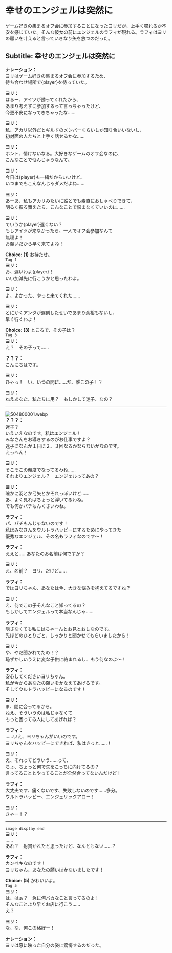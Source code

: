 # 幸せのエンジェルは突然に
ゲーム好きの集まるオフ会に参加することになったヨリだが、上手く喋れるか不安を感じていた。そんな彼女の前にエンジェルのラフィが現れる。ラフィはヨリの願いを叶えると言っていきなり矢を放つのだった。
  
## Subtitle: 幸せのエンジェルは突然に
  
**ナレーション：**  
ヨリはゲーム好きの集まるオフ会に参加するため、  
待ち合わせ場所で{player}を待っていた。  
  
**ヨリ：**  
はぁー、アイツが誘ってくれたから、  
あまり考えずに参加するって言っちゃったけど、  
今更不安になってきちゃったな……  
  
**ヨリ：**  
私、アカリ以外だとギルドのメンバーくらいしか知り合いいないし、  
初対面の人たちと上手く話せるかな……  
  
**ヨリ：**  
ホント、情けないなぁ。大好きなゲームのオフ会なのに、  
こんなことで悩んじゃうなんて。  
  
**ヨリ：**  
今日は{player}も一緒だからいいけど、  
いつまでもこんなんじゃダメだよね……  
  
**ヨリ：**  
あーあ、私もアカリみたいに誰とでも素直におしゃべりできて、  
明るく振る舞えたら、こんなことで悩まなくていいのに……  
  
**ヨリ：**  
ていうか{player}遅くない？  
もしアイツが来なかったら、一人でオフ会参加なんて  
無理よ！  
お願いだから早く来てよね！  
  
**Choice: (1)**  お待たせ。  
`Tag 1`  
**ヨリ：**  
お、遅いわよ{player}！  
いい加減先に行こうかと思ったわよ。  
  
**ヨリ：**  
よ、よかった、やっと来てくれた……  
  
**ヨリ：**  
とにかくアンタが遅刻したせいであまり余裕もないし、  
早く行くわよ！  
  
**Choice: (3)**  ところで、その子は？  
`Tag 3`  
**ヨリ：**  
え？　その子って……  
  
**？？？：**  
こんにちはです。  
  
**ヨリ：**  
ひゃっ！　い、いつの間に……だ、誰この子！？  
  
**ヨリ：**  
ねえあなた、私たちに用？　もしかして迷子、なの？  
  

---  
  
![504800001.webp](https://redive.estertion.win/card/story/504800001.webp)  
**？？？：**  
迷子？  
いえいえなのです。私はエンジェル！  
みなさんをお導きするのがお仕事ですよ？  
迷子になんか１日に２、３回なるかならないかなのです。  
えっへん！  
  
**ヨリ：**  
そこそこの頻度でなってるわね……  
それよりエンジェル？　エンジェルってあの？  
  
**ヨリ：**  
確かに羽とか弓矢とかそれっぽいけど……  
あ、よく見ればちょっと浮いてるわね。  
でも何かパチもんくさいわね。  
  
**ラフィ：**  
パ、パチもんじゃないのです！  
私はみなさんをウルトラハッピーにするためにやってきた  
優秀なエンジェル、その名もラフィなのです～！  
  
**ラフィ：**  
ええと……あなたのお名前は何ですか？  
  
**ヨリ：**  
え、名前？　ヨリ、だけど……  
  
**ラフィ：**  
ではヨリちゃん、あなたは今、大きな悩みを抱えてるですね？  
  
**ヨリ：**  
え、何でこの子そんなこと知ってるの？  
もしかしてエンジェルって本当なんじゃ……  
  
**ラフィ：**  
隠さなくても私にはちゃーんとお見とおしなのです。  
先ほどのひとりごと、しっかりと聞かせてもらいましたから！  
  
**ヨリ：**  
や、やだ聞かれてたの！？  
恥ずかしいうえに変な子供に絡まれるし、もう何なのよ～！  
  
**ラフィ：**  
安心してくださいヨリちゃん。  
私が今からあなたの願いをかなえてあげるです。  
そしてウルトラハッピーになるのです！  
  
**ヨリ：**  
ま、間に合ってるから。  
ねえ、そういうのは私じゃなくて  
もっと困ってる人にしてあげれば？  
  
**ラフィ：**  
……いえ、ヨリちゃんがいいのです。  
ヨリちゃんをハッピーにできれば、私はきっと……！  
  
**ヨリ：**  
え、それってどういう……って、  
ちょ、ちょっと何で矢をこっちに向けてるの？  
言ってることとやってることが全然合ってないんだけど！  
  
**ラフィ：**  
大丈夫です、痛くないです、失敗しないのです……多分。  
ウルトラハッピー、エンジェリックアロー！  
  
**ヨリ：**  
きゃー！？  
  

---  
  
`image display end`  
**ヨリ：**  
……  
あれ？　射貫かれたと思ったけど、なんともない……？  
  
**ラフィ：**  
カンペキなのです！  
ヨリちゃん、あなたの願いはかないましたです！  
  
**Choice: (5)**  かわいいよ。  
`Tag 5`  
**ヨリ：**  
は、はぁ？　急に何バカなこと言ってるのよ！  
そんなことより早くお店に行こう……  
え？  
  
**ヨリ：**  
な、な、何この格好ー！  
  
**ナレーション：**  
ヨリは窓に映った自分の姿に驚愕するのだった。  
